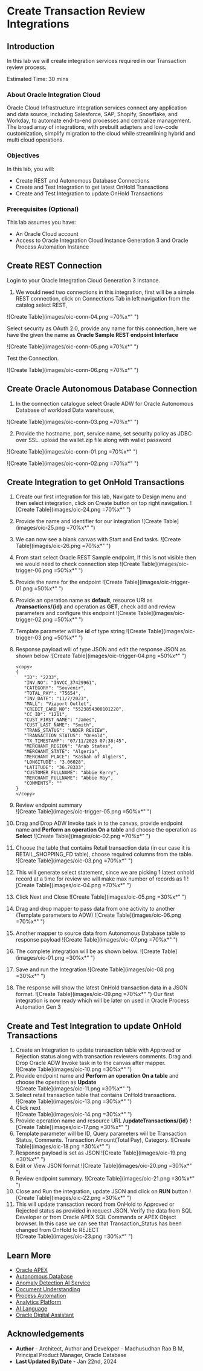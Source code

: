 # Create Transaction Review Integrations

## Introduction

In this lab we will create integration services required in our Transaction review process.

Estimated Time: 30 mins

### About Oracle Integration Cloud

Oracle Cloud Infrastructure integration services connect any application and data source, including Salesforce, SAP, Shopify, Snowflake, and Workday, to automate end-to-end processes and centralize management. The broad array of integrations, with prebuilt adapters and low-code customization, simplify migration to the cloud while streamlining hybrid and multi cloud operations.

### Objectives
 
In this lab, you will:

* Create REST and Autonomous Database Connections
* Create and Test Integration to get latest OnHold Transactions
* Create and Test Integration to update OnHold Transactions

### Prerequisites (Optional)
 
This lab assumes you have:

* An Oracle Cloud account
* Access to Oracle Integration Cloud Instance Generation 3 and Oracle Process Automation Instance
 
## Create REST Connection

Login to your Oracle Integration Cloud Generation 3 Instance.

   1. We would need two connections in this integration, first will be a simple REST connection, click on Connections Tab in left navigation from the catalog select REST, 

   ![Create Table](images/oic-conn-04.png =70%x*" ")

   Select security as OAuth 2.0, provide any name for this connection, here we have the given the name as **Oracle Sample REST endpoint Interface**

   ![Create Table](images/oic-conn-05.png =70%x*" ")

   Test the Connection.

   ![Create Table](images/oic-conn-06.png =70%x*" ")

## Create Oracle Autonomous Database Connection

   1. In the connection catalogue select Oracle ADW for Oracle Autonomous Database of workload Data warehouse,

   ![Create Table](images/oic-conn-03.png =70%x*" ")

   2. Provide the hostname, port, service name, set security policy as JDBC over SSL. upload the wallet.zip file along with wallet password
 
   ![Create Table](images/oic-conn-01.png =70%x*" ")

   ![Create Table](images/oic-conn-02.png =70%x*" ")

## Create Integration to get OnHold Transactions

   1. Create our first integration for this lab,  Navigate to Design menu and then select integration, click on Create button on top right navigation.
   ![Create Table](images/oic-24.png =70%x*" ")
   2. Provide the name and identifier for our integration
   ![Create Table](images/oic-25.png =70%x*" ")  
   3. We can now see a blank canvas with Start and End tasks. 
   ![Create Table](images/oic-26.png =70%x*" ")   
   4. From start select Oracle REST Sample endpoint, If this is not visible then we would need to check connection step 
   ![Create Table](images/oic-trigger-06.png =50%x*" ") 
   5. Provide the name for the endpoint 
   ![Create Table](images/oic-trigger-01.png =50%x*" ") 
   6. Provide an operation name as **default**, resource URI as **/transactions/{id}** and operation as **GET**, check add and review parameters and configure this endpoint 
   ![Create Table](images/oic-trigger-02.png =50%x*" ") 
   7. Template parameter will be **id** of type string 
   ![Create Table](images/oic-trigger-03.png =50%x*" ") 
   8. Response payload will of type JSON and edit the response JSON as shown below 
   ![Create Table](images/oic-trigger-04.png =50%x*" ")

      ``` 
      <copy>
      {
         "ID": "2233",
         "INV_NO": "INVCC_37429961",
         "CATEGORY": "Souvenir",
         "TOTAL_PAY": "75654",
         "INV_DATE": "11/7/2023",
         "MALL": "Viaport Outlet",
         "CREDIT_CARD_NO": "5523854300101220",
         "CC_ID": "1211",
         "CUST_FIRST_NAME": "James",
         "CUST_LAST_NAME": "Smith",
         "TRANS_STATUS": "UNDER REVIEW",
         "TRANSACTION_STATUS": "OnHold",
         "TX_TIMESTAMP": "07/11/2023 07:38:45",
         "MERCHANT_REGION": "Arab States",
         "MERCHANT_STATE": "Algeria",
         "MERCHANT_PLACE": "Kasbah of Algiers",
         "LONGITUDE": "3.06028",
         "LATITUDE": "36.78333",
         "CUSTOMER_FULLNAME": "Abbie Kerry",
         "MERCHANT_FULLNAME": "Abbie Moy",
         "COMMENTS": ""
      } 
      </copy>
      ```
   9. Review endpoint summary  
   ![Create Table](images/oic-trigger-05.png =50%x*" ") 
   10. Drag and Drop ADW Invoke task in to the canvas, provide endpoint name and **Perform an operation On a table** and choose the operation as **Select** 
   ![Create Table](images/oic-02.png =70%x*" ")  
   11. Choose the table that contains Retail transaction data (in our case it is RETAIL\_SHOPPING\_FD table), choose required columns from the table.   
   ![Create Table](images/oic-03.png =70%x*" ") 
   12. This will generate select statement, since we are picking 1 latest onhold record at a time for review we will make max number of records as 1 
   ![Create Table](images/oic-04.png =70%x*" ")
   13. Click Next and Close
   ![Create Table](images/oic-05.png =30%x*" ")
   14. Drag and drop mapper to pass data from one activity to another (Template parameters to ADW)
   ![Create Table](images/oic-06.png =70%x*" ")
   15. Another mapper to source data from Autonomous Database table to response payload
   ![Create Table](images/oic-07.png =70%x*" ")
   16. The complete integration will be as shown below.
   ![Create Table](images/oic-01.png =30%x*" ")
   17. Save and run the Integration
   ![Create Table](images/oic-08.png =30%x*" ")
   18. The response will show the latest OnHold transaction data in a JSON format.
   ![Create Table](images/oic-09.png =70%x*" ")
   Our first integration is now ready which will be later on used in Oracle Process Automation Gen 3

## Create and Test Integration to update OnHold Transactions
 
   1. Create an Integration to update transaction table with Approved or Rejection status along with transaction reviewers comments. Drag and Drop Oracle ADW Invoke task in to the canvas after mapper.  
   ![Create Table](images/oic-10.png =30%x*" ")    
   2. Provide endpoint name and **Perform an operation On a table** and choose the operation as **Update**  
   ![Create Table](images/oic-11.png =30%x*" ") 
   3. Select retail transaction table that contains OnHold transactions.  
   ![Create Table](images/oic-13.png =30%x*" ") 
   4. Click next  
   ![Create Table](images/oic-14.png =30%x*" ")  
   5. Provide operation name and resource URL **/updateTransactions/{id}** 
   ![Create Table](images/oic-17.png =30%x*" ") 
   6. Template parameter will be ID, Query parameters will be Transaction Status, Comments. Transaction Amount(Total Pay), Category.
   ![Create Table](images/oic-18.png =30%x*" ") 
   7. Response payload is set as JSON
   ![Create Table](images/oic-19.png =30%x*" ") 
   8. Edit or View JSON format
   ![Create Table](images/oic-20.png =30%x*" ") 
   9. Review endpoint summary.
   ![Create Table](images/oic-21.png =30%x*" ") 
   10. Close and Run the integration, update JSON and click on **RUN** button 
   ![Create Table](images/oic-22.png =30%x*" ") 
   11. This will update transaction record from OnHold to Approved or Rejected status as provided in request JSON. Verify the data from SQL Developer or from Oracle APEX SQL Commands or APEX Object browser. In this case we can see that Transaction_Status has been changed from OnHold to REJECT  
   ![Create Table](images/oic-23.png =30%x*" ") 

   <!-- 
   ![Create Table](images/oic-02.png =70%x*" ") 

   ![Create Table](images/oic-03.png =70%x*" ") 
  
   ![Create Table](images/oic-04.png =70%x*" ")

   ![Create Table](images/oic-05.png =70%x*" ")

   ![Create Table](images/oic-06.png =70%x*" ")

   ![Create Table](images/oic-07.png =70%x*" ")

   ![Create Table](images/oic-08.png =70%x*" ")

   ![Create Table](images/oic-09.png =70%x*" ")
   12. A 
   ![Create Table](images/oic-15.png =30%x*" ") 
   13. A 
   ![Create Table](images/oic-16.png =30%x*" ") 

   ``` 
   <copy>
   {
      "ID" : "123",
      "INV_NO" : "INV-RAND_6977", 
      "TOTAL_PAY" : "6977", 
      "MALL" : "Viaport Outlet",
      "CREDIT_CARD_NO" : "5523854300100111",
      "CC_ID" : "10", 
      "TRANS_STATUS" : "UNDER REVIEW",
      "TRANSACTION_STATUS" : "OnHold",
      "TX_TIMESTAMP" : "2024-01-19T18:39:51.029781+00:00",
      "MERCHANT_REGION" : "Europe and North America",
      "MERCHANT_STATE" : "United States of America",
      "MERCHANT_PLACE" : "Mesa Verde National Park",
      "LONGITUDE" : "-108.4855556",
      "LATITUDE" : "37.26166667",
      "CUSTOMER_FULLNAME" : "Sharon Smith",
      "MERCHANT_FULLNAME" : "Melissa Mcclure",
      "COMMENTS" : ""
   }
   </copy>
   ```
      -->
 <!-- 
## Task 2: Task 2

   Text 

   ![Create Table](images/oic-10.png =30%x*" ")   

   ![Create Table](images/oic-11.png =30%x*" ") 

   ![Create Table](images/oic-12.png =30%x*" ") 

   ![Create Table](images/oic-13.png =30%x*" ") 

   ![Create Table](images/oic-14.png =30%x*" ") 

   ![Create Table](images/oic-15.png =30%x*" ") 

   ![Create Table](images/oic-16.png =30%x*" ") 

   ![Create Table](images/oic-17.png =30%x*" ") 

   ![Create Table](images/oic-18.png =30%x*" ") 

   ![Create Table](images/oic-19.png =30%x*" ") 

   ![Create Table](images/oic-20.png =30%x*" ") 

   ![Create Table](images/oic-21.png =30%x*" ") 

   ![Create Table](images/oic-22.png =30%x*" ") 

   ![Create Table](images/oic-23.png =30%x*" ") 

   -->

## Learn More

* [Oracle APEX](https://apex.oracle.com/en/)
* [Autonomous Database](https://www.oracle.com/in/autonomous-database/)
* [Anomaly Detection AI Service](https://www.oracle.com/in/artificial-intelligence/anomaly-detection/)
* [Document Understanding](https://www.oracle.com/in/artificial-intelligence/document-understanding/)
* [Process Automation](https://www.oracle.com/in/integration/process-automation/)
* [Analytics Platform](https://www.oracle.com/in/business-analytics/analytics-platform/)
* [AI Language](https://www.oracle.com/in/artificial-intelligence/language/)
* [Oracle Digital Assistant](https://www.oracle.com/in/chatbots/)


## Acknowledgements

* **Author** - Architect, Author and Developer - Madhusudhan Rao B M, Principal Product Manager, Oracle Database
* **Last Updated By/Date** - Jan 22nd, 2024